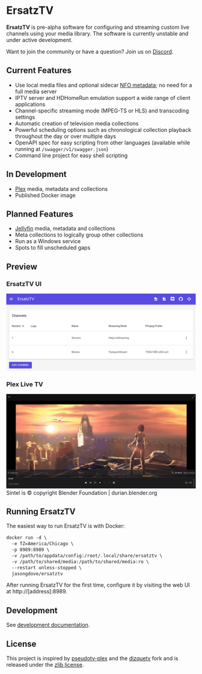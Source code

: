 # ErsatzTV

**ErsatzTV** is pre-alpha software for configuring and streaming custom live channels using your media library. The software is currently unstable and under active development.

Want to join the community or have a question? Join us on [Discord](https://discord.gg/hHaJm3yGy6).

## Current Features

- Use local media files and optional sidecar [NFO metadata](https://kodi.wiki/view/NFO_files); no need for a full media server
- IPTV server and HDHomeRun emulation support a wide range of client applications
- Channel-specific streaming mode (MPEG-TS or HLS) and transcoding settings
- Automatic creation of television media collections
- Powerful scheduling options such as chronological collection playback throughout the day or over multiple days
- OpenAPI spec for easy scripting from other languages (available while running at `/swagger/v1/swagger.json`)
- Command line project for easy shell scripting

## In Development

- [Plex](https://www.plex.tv/) media, metadata and collections
- Published Docker image
  
## Planned Features

- [Jellyfin](https://jellyfin.org/) media, metadata and collections 
- Meta collections to logically group other collections
- Run as a Windows service
- Spots to fill unscheduled gaps

## Preview

### ErsatzTV UI

![ErsatzTV UI](docs/ersatztv-ui-channels.png)

### Plex Live TV

![Plex Live TV Stream](docs/plex-live-tv-stream.png)
Sintel is © copyright Blender Foundation | durian.blender.org

## Running ErsatzTV

The easiest way to run ErsatzTV is with Docker:

```
docker run -d \
  -e TZ=America/Chicago \
  -p 8989:8989 \
  -v /path/to/appdata/config:/root/.local/share/ersatztv \
  -v /path/to/shared/media:/path/to/shared/media:ro \
  --restart unless-stopped \
  jasongdove/ersatztv
```

After running ErsatzTV for the first time, configure it by visiting the web UI at http://[address]:8989.

## Development

See [development documentation](docs/development.md).

## License

This project is inspired by [pseudotv-plex](https://github.com/DEFENDORe/pseudotv) and
the [dizquetv](https://github.com/vexorian/dizquetv) fork and is released under the [zlib license](LICENSE).